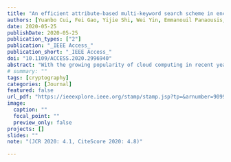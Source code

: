 ```yaml
---
title: "An efficient attribute-based multi-keyword search scheme in encrypted keyword generation"
authors: [Yuanbo Cui, Fei Gao, Yijie Shi, Wei Yin, Emmanouil Panaousis, Kaitai Liang]
date: 2020-05-25
publishDate: 2020-05-25
publication_types: ["2"]
publication: "_IEEE Access_"
publication_short: "_IEEE Access_"
doi: "10.1109/ACCESS.2020.2996940"
abstract: "With the growing popularity of cloud computing in recent years, data owners (DOs) now prefer to outsource their data to cloud servers and allow the specific data users (DUs) to retrieve the data. Searchable encryption is an important tool to provide secure search over the encrypted cloud data without infringing data confidentiality and data privacy. In this work, we consider a secure search service providing fine-grained and search functionality, called attribute-based multiple keyword search (ABMKS), which can be seen as an extension of searchable encryption. In the existing ABMKS schemes, the computation operations in the encrypted keyword index generation are time-consuming modular exponentiation, and the number of which is linearly growing with the factor $m$. Here $m$ is the number of keywords embedded in a file. To reduce the computation overhead, in this paper, we propose an ABMKS with only multiplication operations in encrypted keyword index generation. As a result, the computation cost of the encrypted keyword index generation is more efficient than the existing schemes. In addition, the encrypted keyword indexes are aggregated into one item, which is regardless of the number of underlying keywords in a file data. Finally, the security and the performance analysis demonstrate that our scheme is both efficient and secure."
# summary: ""
tags: [cryptography]
categories: [Journal]
featured: false
url_pdf: "https://ieeexplore.ieee.org/stamp/stamp.jsp?tp=&arnumber=9099301"
image:
  caption: ""
  focal_point: ""
  preview_only: false
projects: []
slides: ""
note: "(JCR 2020: 4.1, CiteScore 2020: 4.8)"

---
```

